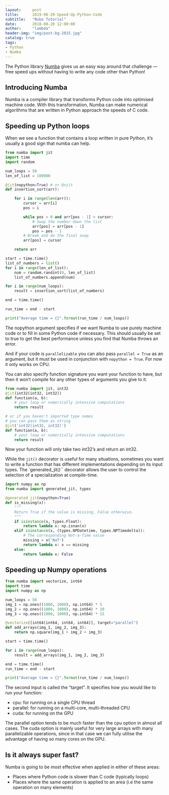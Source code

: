 ```yaml
---
layout:     post
title:      2019-08-20-Speed-Up-Python-Code
subtitle:   "Nuba Tutorial"
date:       2018-08-20 12:00:00
author:     "lambda"
header-img: "img/post-bg-2015.jpg"
catalog: true
tags:
- Python
- Numba
---
```


The Python library [Numba](http://numba.pydata.org/numba-doc/latest/index.html) gives us an easy way around that challenge — free speed ups without having to write any code other than Python!

## Introducing Numba
Numba is a compiler library that transforms Python code into optimised machine code. With this transformation, Numba can make numerical algorithms that are written in Python approach the speeds of C code.

## Speeding up Python loops
When we see a function that contains a loop written in pure Python, it’s usually a good sign that numba can help.
``` python
from numba import jit
import time
import random

num_loops = 50
len_of_list = 100000

@jit(nopython=True) # or @njit
def insertion_sort(arr):

    for i in range(len(arr)):
        cursor = arr[i]
        pos = i

        while pos > 0 and arr[pos - 1] > cursor:
            # Swap the number down the list
            arr[pos] = arr[pos - 1]
            pos = pos - 1
        # Break and do the final swap
        arr[pos] = cursor

    return arr

start = time.time()
list_of_numbers = list()
for i in range(len_of_list):
    num = random.randint(0, len_of_list)
    list_of_numbers.append(num)

for i in range(num_loops):
    result = insertion_sort(list_of_numbers)

end = time.time()

run_time = end - start

print("Average time = {}".format(run_time / num_loops))
```
The nopython argument specifies if we want Numba to use purely machine code or to fill in some Python code if necessary. This should usually be set to true to get the best performance unless you find that Numba throws an error.

And if your code is `parallelizable` you can also pass `parallel = True` as an argument, but it must be used in conjunction with `nopython = True`. For now it only works on CPU.

You can also specify function signature you want your function to have, but then it won’t compile for any other types of arguments you give to it.
```python
from numba import jit, int32
@jit(int32(int32, int32))
def function(a, b):
    # your loop or numerically intensive computations
    return result

# or if you haven't imported type names
# you can pass them as string
@jit('int32(int32, int32)')
def function(a, b):
    # your loop or numerically intensive computations
    return result
```
Now your function will only take two int32’s and return an int32.

While the `jit()` decorator is useful for many situations, sometimes you want to write a function that has different implementations depending on its input types. The `generated_jit()`` decorator allows the user to control the selection of a specialization at compile-time.
```python
import numpy as np
from numba import generated_jit, types

@generated_jit(nopython=True)
def is_missing(x):
    """
    Return True if the value is missing, False otherwise.
    """
    if isinstance(x, types.Float):
        return lambda x: np.isnan(x)
    elif isinstance(x, (types.NPDatetime, types.NPTimedelta)):
        # The corresponding Not-a-Time value
        missing = x('NaT')
        return lambda x: x == missing
    else:
        return lambda x: False
```

## Speeding up Numpy operations
```python
from numba import vectorize, int64
import time
import numpy as np

num_loops = 50
img_1 = np.ones((1000, 1000), np.int64) * 5
img_2 = np.ones((1000, 1000), np.int64) * 10
img_3 = np.ones((1000, 1000), np.int64) * 15

@vectorize([int64(int64, int64, int64)], target="parallel")
def add_arrays(img_1, img_2, img_3):
    return np.square(img_1 + img_2 + img_3)

start = time.time()

for i in range(num_loops):
    result = add_arrays(img_1, img_2, img_3)

end = time.time()
run_time = end - start

print("Average time = {}".format(run_time / num_loops))
```

The second input is called the “target”. It specifies how you would like to run your function:
- cpu: for running on a single CPU thread
- parallel: for running on a multi-core, multi-threaded CPU
- cuda: for running on the GPU

The parallel option tends to be much faster than the cpu option in almost all cases. The cuda option is mainly useful for very large arrays with many parallelizable operations, since in that case we can fully utilise the advantage of having so many cores on the GPU.

## Is it always super fast?
Numba is going to be most effective when applied in either of these areas:
- Places where Python code is slower than C code (typically loops)
- Places where the same operation is applied to an area (i.e the same operation on many elements)
